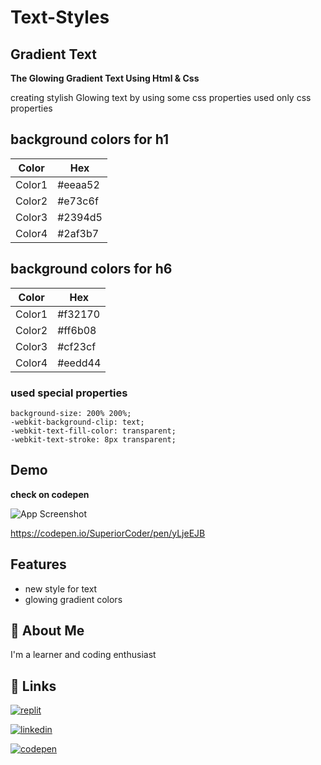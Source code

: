 
# Text-Styles

## Gradient Text

**The Glowing Gradient Text Using Html & Css**

creating stylish Glowing text by using some css properties
used only css properties 


## background colors for h1

| Color             | Hex                                                                |
| ----------------- | ------------------------------------------------------------------ |
| Color1 |  #eeaa52 |
| Color2 |  #e73c6f |
| Color3 |  #2394d5 |
| Color4 |  #2af3b7 |

## background colors for h6

| Color             | Hex                                                                |
| ----------------- | ------------------------------------------------------------------ |
| Color1 |  #f32170 |
| Color2 |  #ff6b08 |
| Color3 |  #cf23cf |
| Color4 |  #eedd44 |

### used special properties 
``` 
background-size: 200% 200%;
-webkit-background-clip: text;
-webkit-text-fill-color: transparent;
-webkit-text-stroke: 8px transparent;

```

## Demo

**check on codepen**

![App Screenshot](https://raw.githubusercontent.com/Kammarianand/index.html/main/20220909_145235.png)






https://codepen.io/SuperiorCoder/pen/yLjeEJB
## Features

- new style for text
- glowing gradient colors 



 


## 🚀 About Me
I'm a learner and coding enthusiast



## 🔗 Links
[![replit](https://img.shields.io/badge/replit-0A66C2?style=for-the-badge&logo=replit&logoColor=white)](https://replit.com/@kammarianand)

[![linkedin](https://img.shields.io/badge/linkedin-0A66C2?style=for-the-badge&logo=linkedin&logoColor=white)](https://www.linkedin.com/in/kammari-anand-504512230/)

[![codepen](https://img.shields.io/badge/codepen-0A66C2?style=for-the-badge&logo=codepen&logoColor=white)](https://codepen.io/SuperiorCoder)



